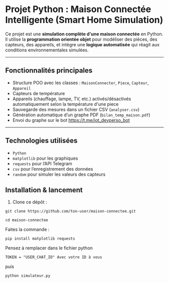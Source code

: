 # Projet Python : Maison Connectée Intelligente (Smart Home Simulation)

Ce projet est une **simulation complète d'une maison connectée** en Python.  
Il utilise la **programmation orientée objet** pour modéliser des pièces, des capteurs, des appareils, et intègre une **logique automatisée** qui réagit aux conditions environnementales simulées.

---

## Fonctionnalités principales

- Structure POO avec les classes : `MaisonConnecter`, `Piece`, `Capteur`, `Appareil`
- Capteurs de température
- Appareils (chauffage, lampe, TV, etc.) activés/désactivés automatiquement selon la température d'une piece
- Sauvegarde des mesures dans un fichier CSV (`analyser.csv`)
- Génération automatique d’un graphe PDF (`bilan_temp_maison.pdf`)
- Envoi du graphe sur le bot https://t.me/iot_devperso_bot

---

##  Technologies utilisées

- `Python` 
- `matplotlib` pour les graphiques
- `requests` pour l’API Telegram
- `csv` pour l’enregistrement des données
- `random` pour simuler les valeurs des capteurs

## Installation & lancement

1. Clone ce dépôt :
```shell
git clone https://github.com/ton-user/maison-connectee.git
```
```shell
cd maison-connectee
```
Faites la commande : 
```shell
pip install matplotlib requests
```
Pensez à remplacer dans le fichier python 
```shell
TOKEN = "USER_CHAT_ID" Avec votre ID à vous
```

puis 

``` SHELL
python simulateur.py 
```
